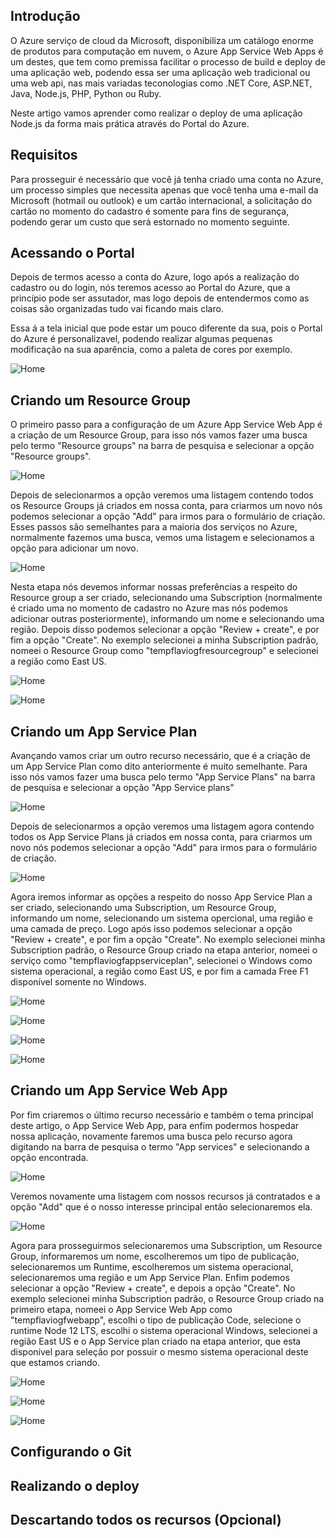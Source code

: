 ## Introdução

O Azure serviço de cloud da Microsoft, disponibiliza um catálogo enorme de produtos para computação em nuvem, o Azure App Service Web Apps é um destes, que tem como premissa facilitar o processo de build e deploy de uma aplicação web, podendo essa ser uma aplicação web tradicional ou uma web api, nas mais variadas teconologias como .NET Core, ASP.NET, Java, Node.js, PHP, Python ou Ruby.

Neste artigo vamos aprender como realizar o deploy de uma aplicação Node.js da forma mais prática através do Portal do Azure.

## Requisitos

Para prosseguir é necessário que você já tenha criado uma conta no Azure, um processo simples que necessita apenas que você tenha uma e-mail da Microsoft (hotmail ou outlook) e um cartão internacional, a solicitação do cartão no momento do cadastro é somente para fins de segurança, podendo gerar um custo que será estornado no momento seguinte.

## Acessando o Portal

Depois de termos acesso a conta do Azure, logo após a realização do cadastro ou do login, nós teremos acesso ao Portal do Azure, que a princípio pode ser assutador, mas logo depois de entendermos como as coisas são organizadas tudo vai ficando mais claro.

Essa á a tela inicial que pode estar um pouco diferente da sua, pois o Portal do Azure é personalizavel, podendo realizar algumas pequenas modificação na sua aparência, como a paleta de cores por exemplo.

![Home](../images/001_deploy_azure_nodejs_portal.png)

## Criando um Resource Group

O primeiro passo para a configuração de um Azure App Service Web App é a criação de um Resource Group, para isso nós vamos fazer uma busca pelo termo "Resource groups" na barra de pesquisa e selecionar a opção "Resource groups".

![Home](../images/002_deploy_azure_nodejs_portal.png)

Depois de selecionarmos a opção veremos uma listagem contendo todos os Resource Groups já criados em nossa conta, para criarmos um novo nós podemos selecionar a opção "Add" para irmos para o formulário de criação. Esses passos são semelhantes para a maioria dos serviços no Azure, normalmente fazemos uma busca, vemos uma listagem e selecionamos a opção para adicionar um novo.

![Home](../images/003_deploy_azure_nodejs_portal.png)

Nesta etapa nós devemos informar nossas preferências a respeito do Resource group a ser criado, selecionando uma Subscription (normalmente é criado uma no momento de cadastro no Azure mas nós podemos adicionar outras posteriormente), informando um nome e selecionando uma região. Depois disso podemos selecionar a opção "Review + create", e por fim a opção "Create". No exemplo selecionei a minha Subscription padrão, nomeei o Resource Group como "tempflaviogfresourcegroup" e selecionei a região como East US.

![Home](../images/004_deploy_azure_nodejs_portal.png)

![Home](../images/005_deploy_azure_nodejs_portal.png)

## Criando um App Service Plan

Avançando vamos criar um outro recurso necessário, que é a criação de um App Service Plan como dito anteriormente é muito semelhante. Para isso nós vamos fazer uma busca pelo termo "App Service Plans" na barra de pesquisa e selecionar a opção "App Service plans" 

![Home](../images/006_deploy_azure_nodejs_portal.png)

Depois de selecionarmos a opção veremos uma listagem agora contendo todos os App Service Plans já criados em nossa conta, para criarmos um novo nós podemos selecionar a opção "Add" para irmos para o formulário de criação.

![Home](../images/007_deploy_azure_nodejs_portal.png)

Agora iremos informar as opções a respeito do nosso App Service Plan a ser criado, selecionando uma Subscription, um Resource Group, informando um nome, selecionando um sistema opercional, uma região e uma camada de preço. Logo após isso podemos selecionar a opção "Review + create", e por fim a opção "Create". No exemplo selecionei minha Subscription padrão, o Resource Group criado na etapa anterior, nomeei o serviço como "tempflaviogfappserviceplan", selecionei o Windows como sistema operacional, a região como East US, e por fim a camada Free F1 disponível somente no Windows.

![Home](../images/008_deploy_azure_nodejs_portal.png)

![Home](../images/009_deploy_azure_nodejs_portal.png)

![Home](../images/010_deploy_azure_nodejs_portal.png)

![Home](../images/011_deploy_azure_nodejs_portal.png)

## Criando um App Service Web App

Por fim criaremos o último recurso necessário e também o tema principal deste artigo, o App Service Web App, para enfim podermos hospedar nossa aplicação, novamente faremos uma busca pelo recurso agora digitando na barra de pesquisa o termo "App services" e selecionando a opção encontrada.

![Home](../images/012_deploy_azure_nodejs_portal.png)

Veremos novamente uma listagem com nossos recursos já contratados e a opção "Add" que é o nosso interesse principal então selecionaremos ela. 

![Home](../images/013_deploy_azure_nodejs_portal.png)

Agora para prosseguirmos selecionaremos uma Subscription, um Resource Group, informaremos um nome, escolheremos um tipo de publicação, selecionaremos um Runtime, escolheremos um sistema operacional, selecionaremos uma região e um App Service Plan. Enfim podemos selecionar a opção "Review + create", e depois a opção "Create". No exemplo selecionei minha Subscription padrão, o Resource Group criado na primeiro etapa, nomeei o App Service Web App como "tempflaviogfwebapp", escolhi o tipo de publicação Code, selecione o runtime Node 12 LTS, escolhi o sistema operacional Windows, selecionei a região East US e o App Service plan criado na etapa anterior, que esta disponível para seleção por possuir o mesmo sistema operacional deste que estamos criando.

![Home](../images/014_deploy_azure_nodejs_portal.png)

![Home](../images/015_deploy_azure_nodejs_portal.png)

![Home](../images/016_deploy_azure_nodejs_portal.png)

## Configurando o Git

## Realizando o deploy

## Descartando todos os recursos (Opcional)
